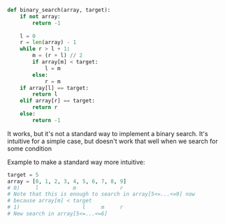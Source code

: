 ```python
def binary_search(array, target):
	if not array:
		return -1
		
	l = 0
	r = len(array) - 1
	while r > l + 1:
		m = (r + l) // 2
		if array[m] < target:
			l = m
		else:
			r = m
	if array[l] == target:
		return l
	elif array[r] == target:
		return r
	else:
		return -1
```

It works, but it's not a standard way to implement a binary search. It's intuitive for a simple case, but doesn't work that well when we search for some condition

Example to make a standard way more intuitive:
```python
target = 5
array = [0, 1, 2, 3, 4, 5, 6, 7, 8, 9]
# 0)     l           m              r
# Note that this is enough to search in array[5<=...<=9] now
# because array[m] < target 
# 1)                    l     m     r  
# New search in array[5<=...<=6]

```



